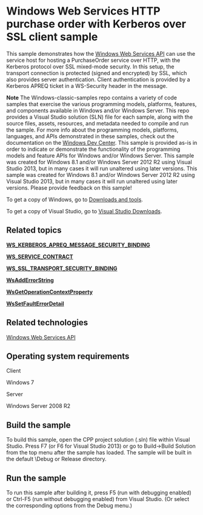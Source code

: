 Windows Web Services HTTP purchase order with Kerberos over SSL client sample
=============================================================================

This sample demonstrates how the [Windows Web Services API](http://msdn.microsoft.com/en-us/library/windows/desktop/dd430435) can use the service host for hosting a PurchaseOrder service over HTTP, with the Kerberos protocol over SSL mixed-mode security. In this setup, the transport connection is protected (signed and encrypted) by SSL, which also provides server authentication. Client authentication is provided by a Kerberos APREQ ticket in a WS-Security header in the message.

**Note**  The Windows-classic-samples repo contains a variety of code samples that exercise the various programming models, platforms, features, and components available in Windows and/or Windows Server. This repo provides a Visual Studio solution (SLN) file for each sample, along with the source files, assets, resources, and metadata needed to compile and run the sample. For more info about the programming models, platforms, languages, and APIs demonstrated in these samples, check out the documentation on the [Windows Dev Center](https://dev.windows.com). This sample is provided as-is in order to indicate or demonstrate the functionality of the programming models and feature APIs for Windows and/or Windows Server. This sample was created for Windows 8.1 and/or Windows Server 2012 R2 using Visual Studio 2013, but in many cases it will run unaltered using later versions. This sample was created for Windows 8.1 and/or Windows Server 2012 R2 using Visual Studio 2013, but in many cases it will run unaltered using later versions. Please provide feedback on this sample!

To get a copy of Windows, go to [Downloads and tools](http://go.microsoft.com/fwlink/p/?linkid=301696).

To get a copy of Visual Studio, go to [Visual Studio Downloads](http://go.microsoft.com/fwlink/p/?linkid=301697).

Related topics
--------------

[**WS\_KERBEROS\_APREQ\_MESSAGE\_SECURITY\_BINDING**](http://msdn.microsoft.com/en-us/library/windows/desktop/dd401944)

[**WS\_SERVICE\_CONTRACT**](http://msdn.microsoft.com/en-us/library/windows/desktop/dd323418)

[**WS\_SSL\_TRANSPORT\_SECURITY\_BINDING**](http://msdn.microsoft.com/en-us/library/windows/desktop/dd323441)

[**WsAddErrorString**](http://msdn.microsoft.com/en-us/library/windows/desktop/dd430480)

[**WsGetOperationContextProperty**](http://msdn.microsoft.com/en-us/library/windows/desktop/dd430553)

[**WsSetFaultErrorDetail**](http://msdn.microsoft.com/en-us/library/windows/desktop/dd430628)

Related technologies
--------------------

[Windows Web Services API](http://msdn.microsoft.com/en-us/library/windows/desktop/dd430435)

Operating system requirements
-----------------------------

Client

Windows 7

Server

Windows Server 2008 R2

Build the sample
----------------

To build this sample, open the CPP project solution (.sln) file within Visual Studio. Press F7 (or F6 for Visual Studio 2013) or go to Build-\>Build Solution from the top menu after the sample has loaded. The sample will be built in the default \\Debug or Release directory.

Run the sample
--------------

To run this sample after building it, press F5 (run with debugging enabled) or Ctrl-F5 (run without debugging enabled) from Visual Studio. (Or select the corresponding options from the Debug menu.)

